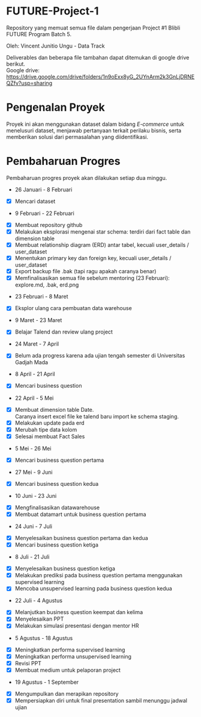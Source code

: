 # FUTURE-Project-1

Repository yang memuat semua file dalam pengerjaan Project #1 Blibli FUTURE Program Batch 5.

Oleh: Vincent Junitio Ungu - Data Track

Deliverables dan beberapa file tambahan dapat ditemukan di google drive berikut. \
Google drive: https://drive.google.com/drive/folders/1n9oExx8yG_2UYnArm2k3GnLjDRNEQZfv?usp=sharing


# Pengenalan Proyek
Proyek ini akan menggunakan dataset dalam bidang *E-commerce* untuk menelusuri dataset, menjawab pertanyaan terkait perilaku bisnis, serta memberikan solusi dari permasalahan yang diidentifikasi. 

# Pembaharuan Progres
Pembaharuan progres proyek akan dilakukan setiap dua minggu.

* 26 Januari - 8 Februari

- [X] Mencari dataset

* 9 Februari - 22 Februari

- [X] Membuat repository github
- [X] Melakukan eksplorasi mengenai star schema: terdiri dari fact table dan dimension table
- [X] Membuat relationship diagram (ERD) antar tabel, kecuali user_details / user_dataset
- [X] Menentukan primary key dan foreign key, kecuali user_details / user_dataset
- [X] Export backup file .bak (tapi ragu apakah caranya benar)
- [X] Memfinalisasikan semua file sebelum mentoring (23 Februari): explore.md, .bak, erd.png

* 23 Februari - 8 Maret

- [X] Eksplor ulang cara pembuatan data warehouse

* 9 Maret - 23 Maret

- [X] Belajar Talend dan review ulang project

* 24 Maret - 7 April

- [X] Belum ada progress karena ada ujian tengah semester di Universitas Gadjah Mada

* 8 April - 21 April

- [X] Mencari business question

* 22 April - 5 Mei

- [X] Membuat dimension table Date.\
Caranya insert excel file ke talend baru import ke schema staging.
- [X] Melakukan update pada erd
- [X] Merubah tipe data kolom
- [X] Selesai membuat Fact Sales

* 5 Mei - 26 Mei

- [X] Mencari business question pertama

* 27 Mei - 9 Juni

- [X] Mencari business question kedua

* 10 Juni - 23 Juni

- [X] Mengfinalisasikan datawarehouse
- [X] Membuat datamart untuk business question pertama

* 24 Juni - 7 Juli
- [X] Menyelesaikan business question pertama dan kedua
- [X] Mencari business question ketiga

* 8 Juli - 21 Juli
- [X] Menyelesaikan business question ketiga
- [X] Melakukan prediksi pada business question pertama menggunakan supervised learning
- [X] Mencoba unsupervised learning pada business question kedua

* 22 Juli - 4 Agustus
- [X] Melanjutkan business question keempat dan kelima
- [X] Menyelesaikan PPT
- [X] Melakukan simulasi presentasi dengan mentor HR

* 5 Agustus - 18 Agustus
- [X] Meningkatkan performa supervised learning
- [X] Meningkatkan performa unsupervised learning
- [X] Revisi PPT
- [X] Membuat medium untuk pelaporan project

* 19 Agustus - 1 September
- [X] Mengumpulkan dan merapikan repository
- [X] Mempersiapkan diri untuk final presentation sambil menunggu jadwal ujian
